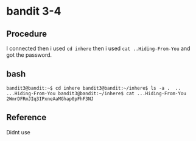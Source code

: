 # bandit 3-4

## Procedure
I connected then i used `cd inhere` then i used `cat ..Hiding-From-You` and got the 
password.

## bash
`bandit3@bandit:~$ cd inhere
bandit3@bandit:~/inhere$ ls -a
.  ..  ...Hiding-From-You
bandit3@bandit:~/inhere$ cat ...Hiding-From-You
2WmrDFRmJIq3IPxneAaMGhap0pFhF3NJ`

## Reference
Didnt use
